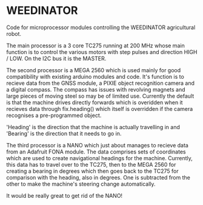# WEEDINATOR
Code for microprocessor modules controlling the WEEDINATOR agricultural robot.

The main processor is a 3 core TC275 running at 200 MHz whose main function is to control the various motors with step pulses and direction HIGH / LOW. On the I2C bus it is the MASTER.

The second processor is a MEGA 2560 which is used mainly for good compatibility with existing arduino modules and code. It's function is to recieve data from the GNSS module, a PIXIE object recognition camera and a digital compass. The compass has issues with revolving magnets and large pieces of moving steel so may be of limited use. Currently the default is that the machine drives directly forwards which is overidden when it recieves data through fix.heading() which itself is overridden if the camera recognises a pre-programmed object.

'Heading' is the direction that the machine is actually travelling in and 'Bearing' is the direction that it needs to go in.

The third processor is a NANO which just about manages to recieve data from an Adafruit FONA module. The data comprises sets of coordinates which are used to create navigational headings for the machine. Currently, this data has to travel over to the TC275, then to the MEGA 2560 for creating a bearing in degrees which then goes back to the TC275 for comparison with the heading, also in degrees. One is subtracted from the other to make the machine's steering change automatically.

It would be really great to get rid of the NANO!
